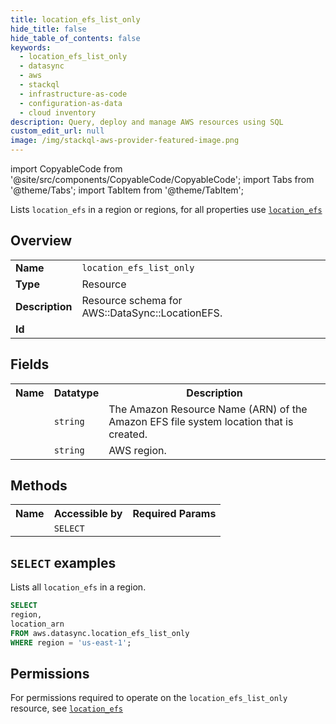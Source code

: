 ```yaml
---
title: location_efs_list_only
hide_title: false
hide_table_of_contents: false
keywords:
  - location_efs_list_only
  - datasync
  - aws
  - stackql
  - infrastructure-as-code
  - configuration-as-data
  - cloud inventory
description: Query, deploy and manage AWS resources using SQL
custom_edit_url: null
image: /img/stackql-aws-provider-featured-image.png
---
```


import CopyableCode from '@site/src/components/CopyableCode/CopyableCode';
import Tabs from '@theme/Tabs';
import TabItem from '@theme/TabItem';

Lists <code>location_efs</code> in a region or regions, for all properties use <a href="/services/serviceName/location_efs/"><code>location_efs</code></a>

## Overview
<table>
<tbody>
<tr><td><b>Name</b></td><td><code>location_efs_list_only</code></td></tr>
<tr><td><b>Type</b></td><td>Resource</td></tr>
<tr><td><b>Description</b></td><td>Resource schema for AWS::DataSync::LocationEFS.</td></tr>
<tr><td><b>Id</b></td><td><CopyableCode code="aws.datasync.location_efs_list_only" /></td></tr>
</tbody>
</table>

## Fields
<table>
<tbody>
<tr><th>Name</th><th>Datatype</th><th>Description</th></tr><tr><td><CopyableCode code="location_arn" /></td><td><code>string</code></td><td>The Amazon Resource Name (ARN) of the Amazon EFS file system location that is created.</td></tr>
<tr><td><CopyableCode code="region" /></td><td><code>string</code></td><td>AWS region.</td></tr>
</tbody>
</table>

## Methods

<table>
<tbody>
  <tr>
    <th>Name</th>
    <th>Accessible by</th>
    <th>Required Params</th>
  </tr>
  <tr>
    <td><CopyableCode code="list_resources" /></td>
    <td><code>SELECT</code></td>
    <td><CopyableCode code="region" /></td>
  </tr>
</tbody>
</table>

## `SELECT` examples
Lists all <code>location_efs</code> in a region.
```sql
SELECT
region,
location_arn
FROM aws.datasync.location_efs_list_only
WHERE region = 'us-east-1';
```


## Permissions

For permissions required to operate on the <code>location_efs_list_only</code> resource, see <a href="/services/datasync/location_efs/#permissions"><code>location_efs</code></a>

